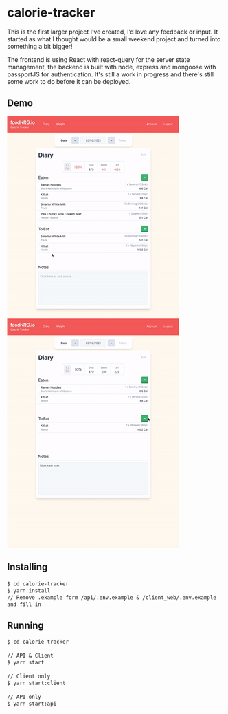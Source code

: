 # calorie-tracker
This is the first larger project I’ve created, I’d love any feedback or input. It started as what I thought would be a small weekend project and turned into something a bit bigger! 

The frontend is using React with react-query for the server state management, the backend is built with node, express and mongoose with passportJS for authentication. It's still a work in progress and there's still some work to do before it can be deployed.

## Demo
![Diary page demo](demo/diary.gif) &nbsp;&nbsp;&nbsp;&nbsp; ![Adding food demo](demo/addFood.gif)

## Installing

```console
$ cd calorie-tracker
$ yarn install
// Remove .example form /api/.env.example & /client_web/.env.example and fill in
```
## Running

```console
$ cd calorie-tracker

// API & Client
$ yarn start

// Client only
$ yarn start:client

// API only
$ yarn start:api

``` 
